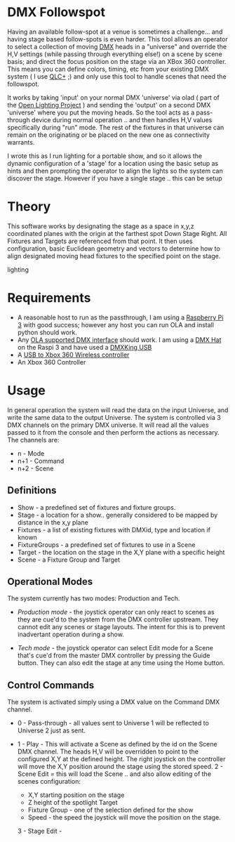 # DMX Followspot

Having an available follow-spot at a venue is sometimes a challenge...
and having stage based follow-spots is even harder.  This tool allows an 
operator to select a collection of moving 
[DMX](https://en.wikipedia.org/wiki/DMX512) heads in a "universe" and 
override the H,V settings (while passing through everything else!) 
on a scene by scene basis; and direct the focus position on the stage 
via an XBox 360 controller. 
This means you can define colors, timing, etc from your existing DMX 
system ( I use [QLC+](http://qlcplus.com) ;) and only use this tool to 
handle scenes that need the followspot. 

It works by taking 'input' on your normal DMX 'universe' via olad 
( part of the [Open Lighting Project](https://www.openlighting.org/) ) 
and sending the 'output' on a second DMX 'universe' where you put the 
moving heads.  So the tool acts as a pass-through device during normal 
operation .. and then handles H,V values specifically during "run" mode.
The rest of the fixtures in that universe can remain on the originating 
or be placed on the new one as connectivity warrants.

I wrote this as I run lighting for a portable show, and so it allows the 
dynamic configuration of a 'stage' for a location using the basic setup 
as hints and then prompting the operator to align the lights so the 
system can discover the stage.  However if you have a single stage .. 
this can be setup 

# Theory
This software works by designating the stage as a space in 
x,y,z coordinated planes with the origin at the farthest spot 
Down Stage Right.  All Fixtures and Targets are referenced from 
that point.  It then uses configuration, basic Euclidean geometry 
and vectors to determine how to align designated moving head fixtures
to the specified point on the stage. 

lighting

# Requirements
- A reasonable host to run as the passthrough, I am using a 
  [Raspberry Pi 3](https://www.raspberrypi.org/products/raspberry-pi-3-model-b/) 
  with good success; however any host you can run OLA and install python 
  should work.
- Any [OLA supported DMX interface](https://www.openlighting.org/ola/get-help/ola-faq/#What_are_the_recommended_USB_Device_to_use_with_OLA) should work.
  I am using a 
  [DMX Hat](http://bitwizard.nl/shop/DMX-interface-for-Raspberry-pi)
  on the Raspi 3 and have used a [DMXKing USB](https://www.amazon.com/DMXking-ultraDMX-Micro-adapter-dongle/dp/B00T8OKM98/ref=sr_1_cc_1?s=aps&ie=UTF8&qid=1523466866&sr=1-1-catcorr&keywords=DMXKing)
- A [USB to Xbox 360 Wireless controller](https://www.amazon.com/Microsoft-Authentic-Wireless-Receiver-Windows/dp/B00FAS1WDG/ref=sr_1_6?ie=UTF8&qid=1523465136&sr=8-6&keywords=USB+Xbox+wireless)
- An Xbox 360 Controller

# Usage 
In general operation the system will read the data on the input 
Universe, and write the same data to the output Universe. The system 
is controlled via 3 DMX channels on the primary DMX universe. It will 
read all the values passed to it from the console and then perform the 
actions as necessary.  The channels are:
- n - Mode
- n+1 - Command
- n+2 - Scene

## Definitions
- Show - a predefined set of fixtures and fixture groups.
- Stage - a location for a show.. generally considered to be mapped by 
distance in the x,y plane
- Fixtures - a list of existing fixtures with DMXid, type and location 
if known
- FixtureGroups - a predefined set of fixtures to use in a Scene 
- Target - the location on the stage in the X,Y plane with a specific 
height
- Scene - a Fixture Group and Target

## Operational Modes
The system currently has two modes: Production and Tech.

 - *Production mode* - the joystick operator can only react to scenes as 
 they are cue'd to the system from the DMX controller upstream. They
cannot edit any scenes or stage layouts.  The intent for this is to 
prevent inadvertant operation during a show.

 - *Tech mode* - the joystick operator can select Edit mode for a Scene 
 that's cue'd from the master DMX controller by pressing the Guide 
 button.   They can also edit the stage at any time using the Home 
 button.  

## Control Commands
The system is activated simply using a DMX value on the Command DMX 
channel.

 - 0 - Pass-through - all values sent to Universe 1 will be reflected
 to Universe 2 just as sent.  
 - 1 - Play - This will activate a Scene as defined by the id on the 
   Scene DMX channel.  The heads H,V will be overridden to point to the
   configured X,Y at the defined height.  The right joystick on the 
   controller will move the X,Y position around the stage using the 
   stored speed. 
   2 -  Scene Edit = this will load the Scene .. and also allow editing 
   of the scenes configuration:
      - X,Y starting position on the stage 
      - Z height of the spotlight Target
      - Fixture Group - one of the selection defined for the show
      - Speed - the speed the joystick will move the position on the 
      stage.
      
   3 - Stage Edit - 
